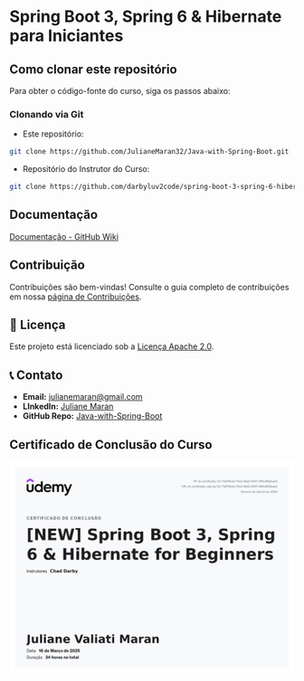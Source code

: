 # Spring Boot 3, Spring 6 & Hibernate para Iniciantes

## Como clonar este repositório

Para obter o código-fonte do curso, siga os passos abaixo:

### Clonando via Git

* Este repositório:

```sh
git clone https://github.com/JulianeMaran32/Java-with-Spring-Boot.git
```

* Repositório do Instrutor do Curso:

```sh
git clone https://github.com/darbyluv2code/spring-boot-3-spring-6-hibernate-for-beginners.git
```

## Documentação

[Documentação - GitHub Wiki](https://github.com/JulianeMaran32/Java-with-Spring-Boot/wiki)

## Contribuição

Contribuições são bem-vindas! Consulte o guia completo de contribuições em
nossa [página de Contribuições](https://github.com/JulianeMaran32/Java-with-Spring-Boot/wiki/Contributing).

## 📜 Licença

Este projeto está licenciado sob a [Licença Apache 2.0](https://opensource.org/licenses/Apache-2.0).

## 📞 Contato

- **Email:** julianemaran@gmail.com
- **LInkedIn:** [Juliane Maran](www.linkedin.com/in/juliane-maran)
- **GitHub Repo:** [Java-with-Spring-Boot](https://github.com/JulianeMaran32/Java-with-Spring-Boot)

## Certificado de Conclusão do Curso

![Certificado](docs/NEW_SpringBoot3_Spring6_HibernateForBeginners.jpg)